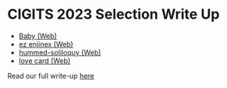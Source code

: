 # CIGITS 2023 Selection Write Up

- [Baby (Web)](Baby/)
- [ez enjinex (Web)](ez%20enjinex/)
- [hummed-soliloquy (Web)](hummed-soliloquy/)
- [love card (Web)](love%20card/)

Read our full write-up [here](https://drive.google.com/file/d/1Htit2WZ_J3vDpmgmC-c_c84fV76E7rea/view?usp=sharing)